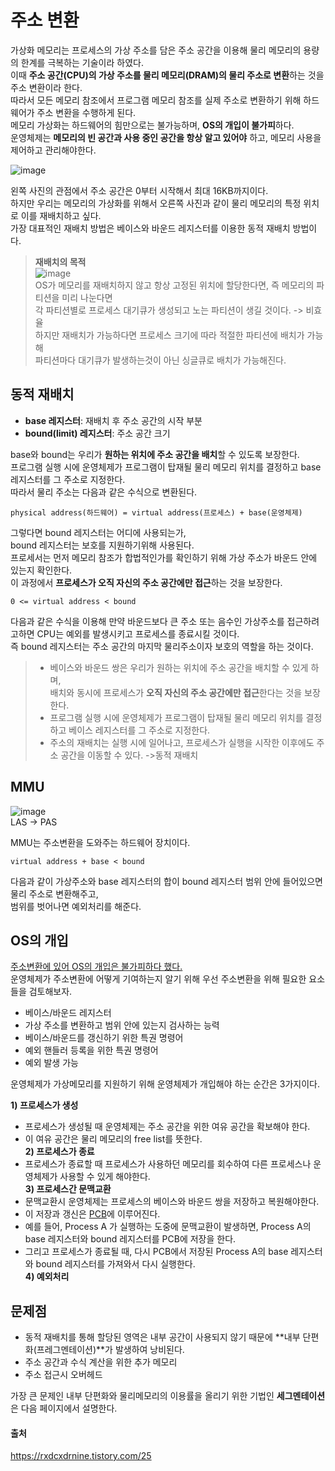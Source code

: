 # 주소 변환

가상화 메모리는 프로세스의 가상 주소를 담은 주소 공간을 이용해 물리 메모리의 용량의 한계를 극복하는 기술이라 하였다. <br>
이때 **주소 공간(CPU)의 가상 주소를 물리 메모리(DRAM)의 물리 주소로 변환**하는 것을 주소 변환이라 한다. <br>
따라서 모든 메모리 참조에서 프로그램 메모리 참조를 실제 주소로 변환하기 위해 하드웨어가 주소 변환을 수행하게 된다. <br>
메모리 가상화는 하드웨어의 힘만으로는 불가능하며, <a name="OS의역할">**OS의 개입이 불가피**</a>하다. <br>
운영체제는 **메모리의 빈 공간과 사용 중인 공간을 항상 알고 있어야** 하고, 메모리 사용을 제어하고 관리해야한다.<br>

![image](https://github.com/dlrkdus/CS_STUDY/assets/99721126/6552ecb5-9a41-40d0-af1e-e9d4715812cf)



왼쪽 사진의 관점에서 주소 공간은 0부터 시작해서 최대 16KB까지이다. <br>
하지만 우리는 메모리의 가상화를 위해서 오른쪽 사진과 같이 물리 메모리의 특정 위치로 이를 재배치하고 싶다. <br>
가장 대표적인 재배치 방법은 베이스와 바운드 레지스터를 이용한 동적 재배치 방법이다. 

>**재배치의 목적**<br>
>![image](https://github.com/dlrkdus/CS_STUDY/assets/99721126/fb86901e-cccc-4e80-81c4-7e303c17b16a) <br>
>OS가 메모리를 재배치하지 않고 항상 고정된 위치에 할당한다면, 즉 메모리의 파티션을 미리 나눈다면 <br>
>각 파티션별로 프로세스 대기큐가 생성되고 노는 파티션이 생길 것이다. -> 비효율 <br>
>하지만 재배치가 가능하다면 프로세스 크기에 따라 적절한 파티션에 배치가 가능해 <br>
>파티션마다 대기큐가 발생하는것이 아닌 싱글큐로 배치가 가능해진다. 

## 동적 재배치 

- **base 레지스터**: 재배치 후 주소 공간의 시작 부분
- **bound(limit) 레지스터**: 주소 공간 크기

base와 bound는 우리가 **원하는 위치에 주소 공간을 배치**할 수 있도록 보장한다. <br>
프로그램 실행 시에 운영체제가 프로그램이 탑재될 물리 메모리 위치를 결정하고 base 레지스터를 그 주소로 지정한다. <br>
따라서 물리 주소는 다음과 같은 수식으로 변환된다. <br>

```
physical address(하드웨어) = virtual address(프로세스) + base(운영체제)
```
그렇다면 bound 레지스터는 어디에 사용되는가, <br>
bound 레지스터는 보호를 지원하기위해 사용된다. <br>
프로세서는 먼저 메모리 참조가 합법적인가를 확인하기 위해 가상 주소가 바운드 안에 있는지 확인한다. <BR>
이 과정에서 **프로세스가 오직 자신의 주소 공간에만 접근**하는 것을 보장한다. <br>

```
0 <= virtual address < bound
```
다음과 같은 수식을 이용해 만약 바운드보다 큰 주소 또는 음수인 가상주소를 접근하려고하면 CPU는 예외를 발생시키고 프로세스를 종료시킬 것이다. <br>
즉 bound 레지스터는 주소 공간의 마지막 물리주소이자 보호의 역할을 하는 것이다. <br>

>- 베이스와 바운드 쌍은 우리가 원하는 위치에 주소 공간을 배치할 수 있게 하며,<br> 배치와 동시에 프로세스가 **오직 자신의 주소 공간에만 접근**한다는 것을 보장한다.
>- 프로그램 실행 시에 운영체제가 프로그램이 탑재될 물리 메모리 위치를 결정하고 베이스 레지스터를 그 주소로 지정한다.
>- 주소의 재배치는 실행 시에 일어나고, 프로세스가 실행을 시작한 이후에도 주소 공간을 이동할 수 있다. ->동적 재배치

## MMU

![image](https://github.com/dlrkdus/CS_STUDY/assets/99721126/7c7ddbb1-8db4-46c0-9dab-fc9e98bad6bd) <br>
LAS -> PAS

MMU는 주소변환을 도와주는 하드웨어 장치이다. <br>
```
virtual address + base < bound
```
다음과 같이 가상주소와 base 레지스터의 합이 bound 레지스터 범위 안에 들어있으면 물리 주소로 변환해주고, <br>
범위를 벗어나면 예외처리를 해준다. 

## OS의 개입 
[주소변환에 있어 OS의 개입은 불가피하다 했다.](#OS의역할) <br>
운영체제가 주소변환에 어떻게 기여하는지 알기 위해 우선 주소변환을 위해 필요한 요소들을 검토해보자. 

- 베이스/바운드 레지스터
- 가상 주소를 변환하고 범위 안에 있는지 검사하는 능력
- 베이스/바운드를 갱신하기 위한 특권 명령어
- 예외 핸들러 등록을 위한 특권 명령어
- 예외 발생 가능

운영체제가 가상메모리를 지원하기 위해 운영체제가 개입해야 하는 순간은 3가지이다. 

**1) 프로세스가 생성**
  - 프로세스가 생성될 때 운영체제는 주소 공간을 위한 여유 공간을 확보해야 한다.
  - 이 여유 공간은 물리 메모리의 free list를 뜻한다. <br>
**2) 프로세스가 종료**
  - 프로세스가 종료할 때 프로세스가 사용하던 메모리를 회수하여 다른 프로세스나 운영체제가 사용할 수 있게 해야한다. <br>
**3) 프로세스간 문맥교환**
  - 문맥교환시 운영체제는 프로세스의 베이스와 바운드 쌍을 저장하고 복원해야한다.
  - 이 저장과 갱신은 [PCB](https://github.com/dlrkdus/CS_STUDY/blob/main/%EC%9A%B4%EC%98%81%EC%B2%B4%EC%A0%9C/PCB%EC%99%80%20Context%20Switching/%EC%9D%B4%EA%B0%80%EC%97%B0.md)에 이루어진다.
  - 예를 들어, Process A 가 실행하는 도중에 문맥교환이 발생하면, Process A의 base 레지스터와 bound 레지스터를 PCB에 저장을 한다.
  - 그리고 프로세스가 종료될 때, 다시 PCB에서 저장된 Process A의 base 레지스터와 bound 레지스터를 가져와서 다시 실행한다. <br>
**4) 예외처리**

## 문제점

- 동적 재배치를 통해 할당된 영역은 내부 공간이 사용되지 않기 때문에 **내부 단편화(프레그멘테이션)**가 발생하여 낭비된다.
- 주소 공간과 수식 계산을 위한 추가 메모리
- 주소 접근시 오버헤드

가장 큰 문제인 내부 단편화와 물리메모리의 이용률을 올리기 위한 기법인 **세그멘테이션**은 다음 페이지에서 설명한다. 


#### 출처
https://rxdcxdrnine.tistory.com/25





